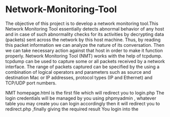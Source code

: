 # Network-Monitoring-Tool
The objective of this project is to develop a network monitoring tool.This Network Monitoring Tool essentially detects abnormal behavior of any host and in case of such abnormality checks for its activities by decrypting data (packets) sent across the network by this host machine. Thus, by reading this packet information we can analyze the nature of its conversation. Then we can take necessary action against that host in order to make it function properly. Network Monitoring Tool (NMT) works with the help of tcpdump. tcpdump can be used to capture some or all packets received by a network interface. The range of packets captured can be specified by the using a combination of logical operators and parameters such as source and destination Mac or IP addresses, protocol types (IP and Ethernet) and TCP/UDP port numbers. 

NMT homepage.html is the first file which will redirect you to login.php
The login credentials will be managed by you using phpmyadmin , whatever table you may create you can login accordingly
then it will redirect you to redirect.php ,finally giving the required result
You login into the
